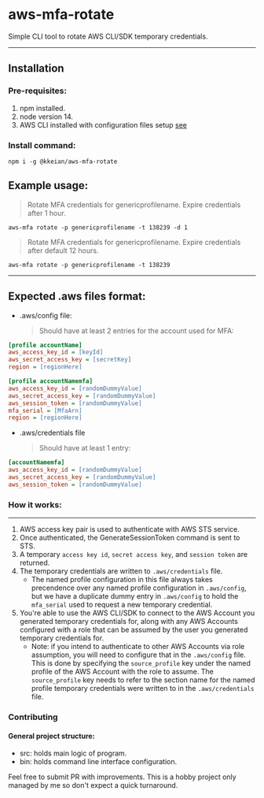 # aws-mfa-rotate

Simple CLI tool to rotate AWS CLI/SDK temporary credentials.

---

## Installation

### Pre-requisites:

1. npm installed.
2. node version 14.
3. AWS CLI installed with configuration files setup [see](#Expected-.aws-files-format)

### Install command:

`npm i -g @kkeian/aws-mfa-rotate`

## Example usage:

> Rotate MFA credentials for genericprofilename. Expire credentials after 1 hour.

`aws-mfa rotate -p genericprofilename -t 138239 -d 1`
> Rotate MFA credentials for genericprofilename. Expire credentials after default 12 hours.

`aws-mfa rotate -p genericprofilename -t 138239`

---

## Expected .aws files format:

- .aws/config file:
    > Should have at least 2 entries for the account used for MFA:

```ini
[profile accountName]
aws_access_key_id = [keyId]
aws_secret_access_key = [secretKey]
region = [regionHere]

[profile accountNamemfa]
aws_access_key_id = [randomDummyValue]
aws_secret_access_key = [randomDummyValue]
aws_session_token = [randomDummyValue]
mfa_serial = [MfaArn]
region = [regionHere]
```

- .aws/credentials file
    > Should have at least 1 entry:

```ini
[accountNamemfa]
aws_access_key_id = [randomDummyValue]
aws_secret_access_key = [randomDummyValue]
aws_session_token = [randomDummyValue]
```

### How it works:

---

1. AWS access key pair is used to authenticate with AWS STS service.
2. Once authenticated, the GenerateSessionToken command is sent to STS.
3. A temporary `access key id`, `secret access key`, and `session token` are returned.
4. The temporary credentials are written to `.aws/credentials` file.
    - The named profile configuration in this file always takes precendence over
    any named profile configuration in `.aws/config`, but we have a duplicate dummy
    entry in `.aws/config` to hold the `mfa_serial` used to request a new temporary
    credential.
5. You're able to use the AWS CLI/SDK to connect to the AWS Account you generated
   temporary credentials for, along with any AWS Accounts configured with a role
   that can be assumed by the user you generated temporary credentials for.
   - Note: if you intend to authenticate to other AWS Accounts via role assumption,
   you will need to configure that in the `.aws/config` file. This is done by specifying
   the `source_profile` key under the named profile of the AWS Account with the role
   to assume. The `source_profile` key needs to refer to the section name for the named profile
   temporary credentials were written to in the `.aws/credentials` file.

### Contributing

#### General project structure:

- src: holds main logic of program.
- bin: holds command line interface configuration.

Feel free to submit PR with improvements. This is a hobby project only managed by me so don't expect a quick turnaround.